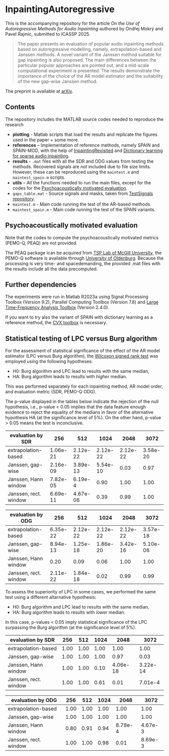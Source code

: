 # InpaintingAutoregressive

This is the accompanying repository for the article *On the Use of Autoregressive Methods for Audio Inpainting* authored by Ondřej Mokrý and Pavel Rajmic, submitted to ICASSP 2025.

> The paper presents an evaluation of popular audio inpainting methods based on autoregressive modelling, namely, extrapolation-based and Janssen methods. A novel variant of the Janssen method suitable for gap inpainting is also proposed. The main differences between the particular popular approaches are pointed out, and a mid-scale computational experiment is presented. The results demonstrate the importance of the choice of the AR model estimator and the suitability of the new gap-wise Janssen method.

The preprint is available at [arXiv](http://arxiv.org/abs/2403.04433).

## Contents

The repository includes the MATLAB source codes needed to reproduce the research

- **plotting** - Matlab scripts that load the results and replicate the figures used in the paper + some more.
- **references** – Implementation of reference methods, namely SPAIN and SPAIN-MOD, with the help of [InpaintingRevisited](https://github.com/ondrejmokry/InpaintingRevisited) and [Dictionary learning for sparse audio inpainting](https://www.oeaw.ac.at/isf/forschung/fachbereiche-teams/mathematik/dictionary-learning-for-sparse-audio-inpainting).
- **results** - `.mat` files with all the SDR and ODG values from testing the methods. Recovered signals are *not* included due to file size limits. However, these can be reproduced using the `maintest.m` and `maintest_spain.m` scripts.
- **utils** – All the functions needed to run the main files, except for the codes for the [Psychoacoustically motivated evaluation](#psychoacoustically-motivated-evaluation).
- `gaps_table.mat` - Source signals and masks, taken from [TestSignals repository](https://github.com/ondrejmokry/TestSignals).
- `maintest.m` - Main code running the test of the AR-based methods.
- `maintest_spain.m` - Main code running the test of the SPAIN variants.

## Psychoacoustically motivated evaluation

Note that the codes to compute the psychoacoustically motivated metrics (PEMO-Q, PEAQ) are not provided.

The PEAQ package ican be acquired from [TSP Lab of McGill University](http://www-mmsp.ece.mcgill.ca/Documents/Software/), the PEMO-Q software is available through [University of Oldenburg](https://uol.de/en/mediphysics/downloads/pemo-q). Because the processing is very time- and spacedemanding, the provided .mat files with the results include all the data precomputed.

## Further dependencies

The experiments were run in Matlab R2023a using Signal Processing Toolbox (Version 9.2), Parallel Computing Toolbox (Version 7.8) and [Large Time-Frequency Analysis Toolbox](http://ltfat.org/) (Version 2.4.0).

If you want to try also the variant of SPAIN with dictionary learning as a reference method, the [CVX toolbox](http://cvxr.com/cvx/) is necessary.

## Statistical testing of LPC versus Burg algorithm

For the assessment of statistical significance of the effect of the AR model estimator (LPC versus Burg algorithm), the [Wilcoxon signed rank test](https://www.mathworks.com/help/stats/signrank.html) was employed using the following hypotheses:
- H0: Burg algorithm and LPC lead to results with the same median,
- HA: Burg algorithm leads to results with *higher* median.

This was performed separately for each inpainting method, AR model order, and evaluation metric (SDR, PEMO-Q ODG).

The p-value displayed in the tables below indicate the rejection of the null hypothesis, i.e., p-value < 0.05 implies that the data feature enough evidence to reject the equality of the medians in favor of the alternative hypothesis HA (at the significance level of 5%). On the other hand, p-value > 0.05 means the test is inconclusive.

| evaluation by SDR     | 256      | 512      | 1024     | 2048     | 3072     |
|-----------------------|----------|----------|----------|----------|----------|
| extrapolation-based   | 1.06e-21 | 2.12e-22 | 2.12e-22 | 2.12e-22 | 3.58e-20 |
| Janssen, gap-wise     | 2.16e-09 | 3.89e-13 | 5.54e-10 | 0.03     | 0.97     |
| Janssen, Hann window  | 7.82e-05 | 6.19e-4  | 0.90     | 1.00     | 1.00     |
| Janssen, rect. window | 6.69e-11 | 4.67e-06 | 0.39     | 0.99     | 1.00     |

| evaluation by ODG     | 256      | 512      | 1024     | 2048     | 3072     |
|-----------------------|----------|----------|----------|----------|----------|
| extrapolation-based   | 6.35e-22 | 2.12e-22 | 2.12e-22 | 2.12e-22 | 3.57e-18 |
| Janssen, gap-wise     | 8.94e-13 | 1.25e-18 | 1.86e-20 | 3.42e-16 | 5.10e-06 |
| Janssen, Hann window  | 0.20     | 0.09     | 0.06     | 1.00     | 1.00     |
| Janssen, rect. window | 2.11e-22 | 1.84e-18 | 0.02     | 0.99     | 0.99     |



To assess the superiority of LPC in some cases, we performed the same test using a different altarnative hypothesis:
- H0: Burg algorithm and LPC lead to results with the same median,
- HA: Burg algorithm leads to results with *lower* median.

In this case, p-values < 0.05 imply statistical significance of the LPC surpassing the Burg algorithm (at the significance level of 5%).

| evaluation by SDR     | 256  | 512  | 1024 | 2048     | 3072     |
|-----------------------|------|------|------|----------|----------|
| extrapolation-based   | 1.00 | 1.00 | 1.00 | 1.00     | 1.00     |
| Janssen, gap-wise     | 1.00 | 1.00 | 1.00 | 0.97     | 0.03     |
| Janssen, Hann window  | 1.00 | 1.00 | 0.10 | 4.06e-18 | 3.22e-14 |
| Janssen, rect. window | 1.00 | 1.00 | 0.61 | 0.01     | 7.01e-4  |

| evaluation by ODG     | 256  | 512  | 1024 | 2048    | 3072    |
|-----------------------|------|------|------|---------|---------|
| extrapolation-based   | 1.00 | 1.00 | 1.00 | 1.00    | 1.00    |
| Janssen, gap-wise     | 1.00 | 1.00 | 1.00 | 1.00    | 1.00    |
| Janssen, Hann window  | 0.80 | 0.91 | 0.94 | 8.78e-4 | 4.67e-3 |
| Janssen, rect. window | 1.00 | 1.00 | 0.98 | 0.01    | 8.69e-3 |
